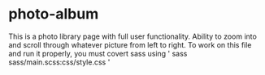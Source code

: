 # photo-album
This is a photo library page with full user functionality. Ability to zoom into
and scroll through whatever picture from left to right. To work on this file and
run it properly, you must covert sass using ' sass sass/main.scss:css/style.css '
